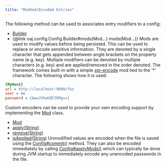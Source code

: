 ```yaml
---
title: "Modded/Encoded Entries"
---
```


The following method can be used to associates entry modifiers to a config:
- [Builder](../apidocs/org/apache/juneau/config/Config/Builder.html)
- \{@link oaj.config.Config.Builder#mods(Mod...) mods(Mod...)\}
Mods are used to modify values before being persisted.  This can be used to
replace or encode sensitive information.  They are denoted by a single
character that gets appended between angle brackets on the property name (e.g. key).
Multiple modifiers can be denoted by multiple characters (e.g. key) and
are applied/removed in the order denoted.
The framework comes built-in with a simple [xor-encode](../apidocs/org/apache/juneau/config/mod/XorEncodeMod.html) mod tied
to the '*' character.  The following shows how it is used:
```ini
[MyHost]
url = http://localhost:9080/foo
user = me
password = {AwwJVhwUQFZEMg==}
```
Custom encoders can be used to provide your own encoding support by implementing the [Mod](../apidocs/org/apache/juneau/config/mod/Mod.html) class.
- [Mod](../apidocs/org/apache/juneau/config/mod/Mod.html)
- [apply(String)](../apidocs/org/apache/juneau/config/mod/Mod.html#apply(String))
- [remove(String)](../apidocs/org/apache/juneau/config/mod/Mod.html#remove(String))
- [isApplied(String)](../apidocs/org/apache/juneau/config/mod/Mod.html#isApplied(String))
Unmodified values are encoded when the file is saved using the [Config#commit()](../apidocs/org/apache/juneau/config/Config.html#commit()) method.
They can also be encoded immediately by calling [Config#applyMods()](../apidocs/org/apache/juneau/config/Config.html#applyMods()) which can typically
be done during JVM startup to immediately encode any unencoded passwords in the file.